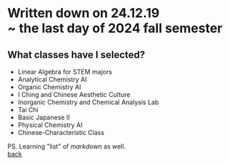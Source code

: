# Written down on 24.12.19 <br>~ the last day of 2024 fall semester  
## What classes have I selected?  
- Linear Algebra for STEM majors
- Analytical Chemistry AI
- Organic Chemistry AI
- I Ching and Chinese Aesthetic Culture
- Inorganic Chemistry and Chemical Analysis Lab
- Tai Chi
- Basic Japanese II
- Physical Chemistry AI
- Chinese-Characteristic Class




PS. Learning "list" of *markdown* as well.<br>
[back](./)
